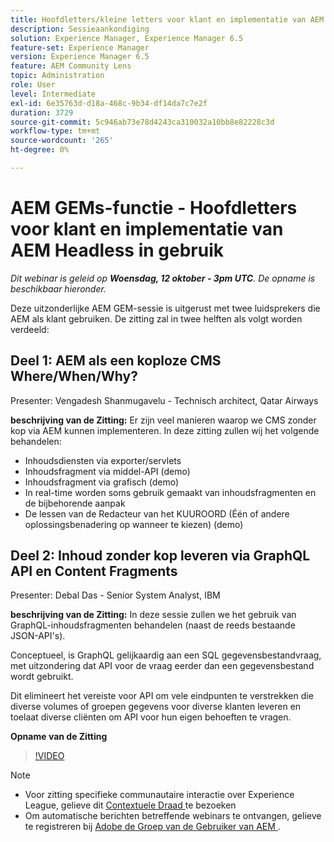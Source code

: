 ```yaml
---
title: Hoofdletters/kleine letters voor klant en implementatie van AEM Headless in gebruik
description: Sessieaankondiging
solution: Experience Manager, Experience Manager 6.5
feature-set: Experience Manager
version: Experience Manager 6.5
feature: AEM Community Lens
topic: Administration
role: User
level: Intermediate
exl-id: 6e35763d-d18a-468c-9b34-df14da7c7e2f
duration: 3729
source-git-commit: 5c946ab73e78d4243ca310032a10bb8e82228c3d
workflow-type: tm+mt
source-wordcount: '265'
ht-degree: 0%

---
```


# AEM GEMs-functie - Hoofdletters voor klant en implementatie van AEM Headless in gebruik

*Dit webinar is geleid op **Woensdag, 12 oktober - 3pm UTC**. De opname is beschikbaar hieronder.*

Deze uitzonderlijke AEM GEM-sessie is uitgerust met twee luidsprekers die AEM als klant gebruiken. De zitting zal in twee helften als volgt worden verdeeld:

## Deel 1: AEM als een koploze CMS Where/When/Why?

Presenter: Vengadesh Shanmugavelu - Technisch architect, Qatar Airways

**beschrijving van de Zitting:**
Er zijn veel manieren waarop we CMS zonder kop via AEM kunnen implementeren.
In deze zitting zullen wij het volgende behandelen:

* Inhoudsdiensten via exporter/servlets
* Inhoudsfragment via middel-API (demo)
* Inhoudsfragment via grafisch (demo)
* In real-time worden soms gebruik gemaakt van inhoudsfragmenten en de bijbehorende aanpak
* De lessen van de Redacteur van het KUUROORD (Één of andere oplossingsbenadering op wanneer te kiezen) (demo)

## Deel 2: Inhoud zonder kop leveren via GraphQL API en Content Fragments

Presenter: Debal Das - Senior System Analyst, IBM

**beschrijving van de Zitting:**
In deze sessie zullen we het gebruik van GraphQL-inhoudsfragmenten behandelen (naast de reeds bestaande JSON-API&#39;s).

Conceptueel, is GraphQL gelijkaardig aan een SQL gegevensbestandvraag, met uitzondering dat API voor de vraag eerder dan een gegevensbestand wordt gebruikt.

Dit elimineert het vereiste voor API om vele eindpunten te verstrekken die diverse volumes of groepen gegevens voor diverse klanten leveren en toelaat diverse cliënten om API voor hun eigen behoeften te vragen.

**Opname van de Zitting**

>[!VIDEO](https://video.tv.adobe.com/v/3410160)

>[!NOTE]
>
>* Voor zitting specifieke communautaire interactie over Experience League, gelieve dit [ Contextuele Draad ](https://adobe.ly/3r6P4nr) te bezoeken
>* Om automatische berichten betreffende webinars te ontvangen, gelieve te registreren bij [ Adobe de Groep van de Gebruiker van AEM ](https://aem-augs.adobe.com/).
